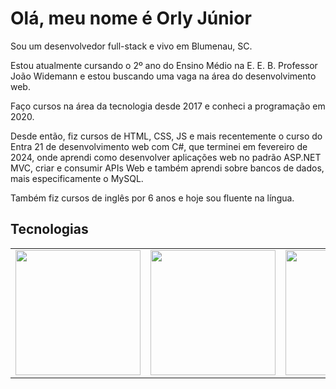 <link rel="stylesheet" type='text/css' href="https://cdn.jsdelivr.net/gh/devicons/devicon@latest/devicon.min.css" />

<h1>Olá, meu nome é Orly Júnior</h1>

<p>Sou um desenvolvedor full-stack e vivo em Blumenau, SC.</p>

<p>Estou atualmente cursando o 2º ano do Ensino Médio na E. E. B. Professor João Widemann e estou buscando uma vaga na área do desenvolvimento web.</p>

<p>Faço cursos na área da tecnologia desde 2017 e conheci a programação em 2020. </p>
<p>Desde então, fiz cursos de HTML, CSS, JS e mais recentemente o curso do Entra 21 de desenvolvimento web com C#, que terminei em fevereiro de 2024, onde aprendi como desenvolver aplicações web no padrão ASP.NET MVC, criar e consumir APIs Web e também aprendi sobre bancos de dados, mais especificamente o MySQL.</p>
<p>Também fiz cursos de inglês por 6 anos e hoje sou fluente na língua.</p>

<h2>Tecnologias</h2>

<table>
  <td><img src="https://cdn.jsdelivr.net/gh/devicons/devicon@latest/icons/html5/html5-original.svg" heigth="200" width="200"/></td>
  <td><img src="https://cdn.jsdelivr.net/gh/devicons/devicon@latest/icons/css3/css3-original.svg" heigth="200" width="200"/></td>
  <td><img src="https://cdn.jsdelivr.net/gh/devicons/devicon@latest/icons/javascript/javascript-original.svg" heigth="200" width="200"/></td>
  <td><img src="https://cdn.jsdelivr.net/gh/devicons/devicon@latest/icons/csharp/csharp-plain.svg" heigth="200" width="200"/></img></td>
  <td><img src="https://cdn.jsdelivr.net/gh/devicons/devicon@latest/icons/mysql/mysql-original-wordmark.svg" heigth="200" width="200"/></td>
  <td><img src="https://cdn.jsdelivr.net/gh/devicons/devicon@latest/icons/dot-net/dot-net-plain-wordmark.svg" heigth="200" width="200"/></td>
</table>

